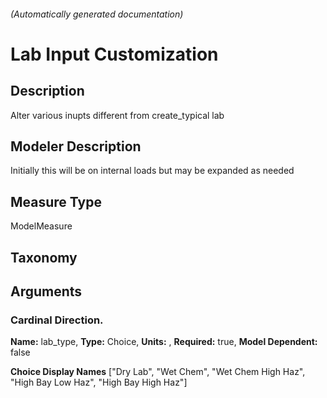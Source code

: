 

###### (Automatically generated documentation)

# Lab Input Customization

## Description
Alter various inupts different from create_typical lab

## Modeler Description
Initially this will be on internal loads but may be expanded as needed

## Measure Type
ModelMeasure

## Taxonomy


## Arguments


### Cardinal Direction.

**Name:** lab_type,
**Type:** Choice,
**Units:** ,
**Required:** true,
**Model Dependent:** false

**Choice Display Names** ["Dry Lab", "Wet Chem", "Wet Chem High Haz", "High Bay Low Haz", "High Bay High Haz"]






